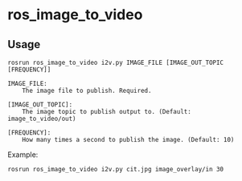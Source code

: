 ros_image_to_video
==================

Usage
-----

```
rosrun ros_image_to_video i2v.py IMAGE_FILE [IMAGE_OUT_TOPIC [FREQUENCY]]

IMAGE_FILE:
	The image file to publish. Required.

[IMAGE_OUT_TOPIC]:
	The image topic to publish output to. (Default: image_to_video/out)	

[FREQUENCY]:
	How many times a second to publish the image. (Default: 10)
```

Example:

```
rosrun ros_image_to_video i2v.py cit.jpg image_overlay/in 30
```

